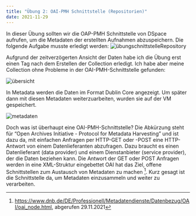 ```yaml
---
title: "Übung 2: OAI-PMH Schnittstelle (Repositorien)"
date: 2021-11-29
---
```


In dieser Übung sollten wir die OAP-PMH Schnittstelle von DSpace aufrufen, um die Metadaten der erstellten Aufnahmen abzuspeichern.
Die folgende Aufgabe musste erledigt werden: 
![übungschnittstelleRepository](https://user-images.githubusercontent.com/91015615/143931016-e7e094b0-522d-41d1-84f7-05b3526750a1.JPG)


Aufgrund der zeitverzögerten Ansicht der Daten habe ich die Übung erst einen Tag nach dem Erstellen der Collection erledigt. Ich habe aber meine Collection ohne Probleme in der OAI-PMH-Schnittstelle gefunden:

![übersicht](https://user-images.githubusercontent.com/91015615/143931068-d2989f37-4cdc-422e-a767-4ddc9d1169b5.JPG)

In Metadata werden die Daten im Format Dublin Core angezeigt. Um später dann mit diesen Metadaten weiterzuarbeiten, wurden sie auf der VM gespeichert.

![metadaten](https://user-images.githubusercontent.com/91015615/143931097-2ba44a62-65a7-4339-872a-47909c910739.JPG)

Doch was ist überhaupt eine OAI-PMH-Schnittstelle?
Die Abkürzung steht für “Open Archives Initiative - Protocol for Metadata Harvesting” und ist dazu da, mit einfachen Anfragen per HTTP-GET oder -POST eine HTTP-Antwort von einem Datenlieferanten abzufragen. Dazu braucht es einen Datenlieferant (data provider) und einem Dienstanbieter (service provider), der die Daten beziehen kann. Die Antwort der GET oder POST Anfragen werden in eine XML-Struktur eingebettet OAI hat das Ziel, offene Schnittstellen zum Austausch von Metadaten zu machen [^1]. Kurz gesagt ist die Schnittstelle da, um Metadaten einzusammeln und weiter zu verarbeiten.


[^1]: <https://www.dnb.de/DE/Professionell/Metadatendienste/Datenbezug/OAI/oai_node.html>, abgerufen 29.11.2021
